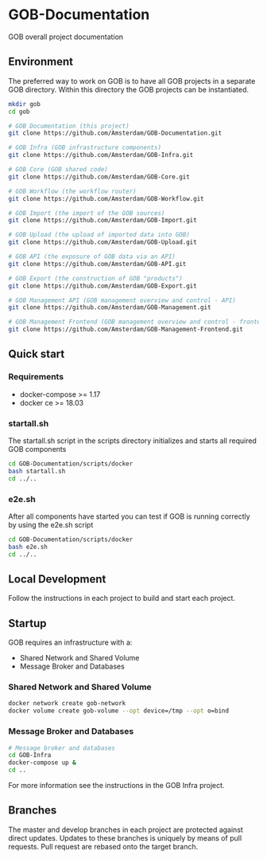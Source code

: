 # GOB-Documentation

GOB overall project documentation

## Environment

The preferred way to work on GOB is to have all GOB projects in a separate GOB directory.
Within this directory the GOB projects can be instantiated.

```bash
mkdir gob
cd gob

# GOB Documentation (this project)
git clone https://github.com/Amsterdam/GOB-Documentation.git

# GOB Infra (GOB infrastructure components)
git clone https://github.com/Amsterdam/GOB-Infra.git

# GOB Core (GOB shared code)
git clone https://github.com/Amsterdam/GOB-Core.git

# GOB Workflow (the workflow router)
git clone https://github.com/Amsterdam/GOB-Workflow.git

# GOB Import (the import of the GOB sources)
git clone https://github.com/Amsterdam/GOB-Import.git

# GOB Upload (the upload of imported data into GOB)
git clone https://github.com/Amsterdam/GOB-Upload.git

# GOB API (the exposure of GOB data via an API)
git clone https://github.com/Amsterdam/GOB-API.git

# GOB Export (the construction of GOB "products")
git clone https://github.com/Amsterdam/GOB-Export.git

# GOB Management API (GOB management overview and control - API)
git clone https://github.com/Amsterdam/GOB-Management.git

# GOB Management Frontend (GOB management overview and control - frontend)
git clone https://github.com/Amsterdam/GOB-Management-Frontend.git

```

## Quick start

### Requirements

* docker-compose >= 1.17
* docker ce >= 18.03

### startall.sh

The startall.sh script in the scripts directory initializes and starts all required GOB components

```bash
cd GOB-Documentation/scripts/docker
bash startall.sh
cd ../..

```

### e2e.sh

After all components have started you can test if GOB is running correctly by using the e2e.sh script

```bash
cd GOB-Documentation/scripts/docker
bash e2e.sh
cd ../..
```

## Local Development

Follow the instructions in each project to build and start each project.

## Startup

GOB requires an infrastructure with a:
- Shared Network and Shared Volume
- Message Broker and Databases

### Shared Network and Shared Volume

```bash
docker network create gob-network
docker volume create gob-volume --opt device=/tmp --opt o=bind
```
### Message Broker and Databases

```bash
# Message broker and databases
cd GOB-Infra
docker-compose up &
cd ..

```

For more information see the instructions in the GOB Infra project.

## Branches

The master and develop branches in each project are protected against direct updates.
Updates to these branches is uniquely by means of pull requests.
Pull request are rebased onto the target branch.
